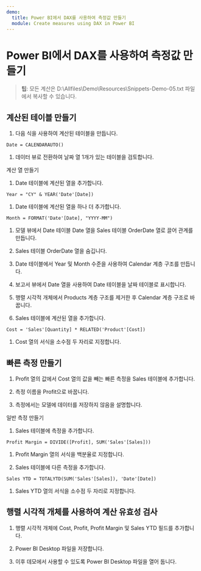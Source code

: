 ```yaml
---
demo:
  title: Power BI에서 DAX를 사용하여 측정값 만들기
  module: Create measures using DAX in Power BI
---
```

# Power BI에서 DAX를 사용하여 측정값 만들기

> **팁**: 모든 계산은 D:\Allfiles\Demo\Resources\Snippets-Demo-05.txt 파일에서 복사할 수 있습니다.

## 계산된 테이블 만들기

1. 다음 식을 사용하여 계산된 테이블을 만듭니다.

```dax
Date = CALENDARAUTO()
```

1. 데이터 뷰로 전환하여 날짜 열 1개가 있는 테이블을 검토합니다.

계산 열 만들기

1. Date 테이블에 계산된 열을 추가합니다.

```dax
Year = "CY" & YEAR('Date'[Date])
```

1. Date 테이블에 계산된 열을 하나 더 추가합니다.

```dax
Month = FORMAT('Date'[Date], "YYYY-MM")
```

1. 모델 뷰에서 Date 테이블 Date 열을 Sales 테이블 OrderDate 열로 끌어 관계를 만듭니다.

1. Sales 테이블 OrderDate 열을 숨깁니다.

1. Date 테이블에서 Year 및 Month 수준을 사용하여 Calendar 계층 구조를 만듭니다.

1. 보고서 뷰에서 Date 열을 사용하여 Date 테이블을 날짜 테이블로 표시합니다.

1. 행렬 시각적 개체에서 Products 계층 구조를 제거한 후 Calendar 계층 구조로 바꿉니다.

1. Sales 테이블에 계산된 열을 추가합니다.

```dax
Cost = 'Sales'[Quantity] * RELATED('Product'[Cost])
```

1. Cost 열의 서식을 소수점 두 자리로 지정합니다.

## 빠른 측정 만들기

1. Profit 열의 값에서 Cost 열의 값을 빼는 빠른 측정을 Sales 테이블에 추가합니다.

1. 측정 이름을 Profit으로 바꿉니다.

1. 측정에서는 모델에 데이터를 저장하지 않음을 설명합니다.

일반 측정 만들기

1. Sales 테이블에 측정을 추가합니다.

```dax
Profit Margin = DIVIDE([Profit], SUM('Sales'[Sales]))
```

1. Profit Margin 열의 서식을 백분율로 지정합니다.

1. Sales 테이블에 다른 측정을 추가합니다.

```dax
Sales YTD = TOTALYTD(SUM('Sales'[Sales]), 'Date'[Date])
```

1. Sales YTD 열의 서식을 소수점 두 자리로 지정합니다.

## 행렬 시각적 개체를 사용하여 계산 유효성 검사

1. 행렬 시각적 개체에 Cost, Profit, Profit Margin 및 Sales YTD 필드를 추가합니다.

1. Power BI Desktop 파일을 저장합니다.

1. 이후 데모에서 사용할 수 있도록 Power BI Desktop 파일을 열어 둡니다.

